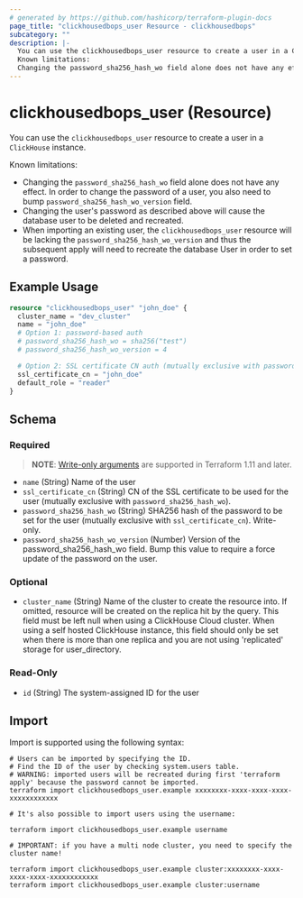 ```yaml
---
# generated by https://github.com/hashicorp/terraform-plugin-docs
page_title: "clickhousedbops_user Resource - clickhousedbops"
subcategory: ""
description: |-
  You can use the clickhousedbops_user resource to create a user in a ClickHouse instance.
  Known limitations:
  Changing the password_sha256_hash_wo field alone does not have any effect. In order to change the password of a user, you also need to bump password_sha256_hash_wo_version field.Changing the user's password as described above will cause the database user to be deleted and recreated.When importing an existing user, the clickhousedbops_user resource will be lacking the password_sha256_hash_wo_version and thus the subsequent apply will need to recreate the database User in order to set a password.
---
```


# clickhousedbops_user (Resource)

You can use the `clickhousedbops_user` resource to create a user in a `ClickHouse` instance.

Known limitations:

- Changing the `password_sha256_hash_wo` field alone does not have any effect. In order to change the password of a user, you also need to bump `password_sha256_hash_wo_version` field.
- Changing the user's password as described above will cause the database user to be deleted and recreated.
- When importing an existing user, the `clickhousedbops_user` resource will be lacking the `password_sha256_hash_wo_version` and thus the subsequent apply will need to recreate the database User in order to set a password.

## Example Usage

```terraform
resource "clickhousedbops_user" "john_doe" {
  cluster_name = "dev_cluster"
  name = "john_doe"
  # Option 1: password-based auth
  # password_sha256_hash_wo = sha256("test")
  # password_sha256_hash_wo_version = 4

  # Option 2: SSL certificate CN auth (mutually exclusive with password)
  ssl_certificate_cn = "john_doe"
  default_role = "reader"
}
```

<!-- schema generated by tfplugindocs -->
## Schema

### Required

> **NOTE**: [Write-only arguments](https://developer.hashicorp.com/terraform/language/resources/ephemeral#write-only-arguments) are supported in Terraform 1.11 and later.

- `name` (String) Name of the user
- `ssl_certificate_cn` (String) CN of the SSL certificate to be used for the user (mutually exclusive with `password_sha256_hash_wo`).
- `password_sha256_hash_wo` (String) SHA256 hash of the password to be set for the user (mutually exclusive with `ssl_certificate_cn`). Write-only.
- `password_sha256_hash_wo_version` (Number) Version of the password_sha256_hash_wo field. Bump this value to require a force update of the password on the user.

### Optional

- `cluster_name` (String) Name of the cluster to create the resource into. If omitted, resource will be created on the replica hit by the query.
This field must be left null when using a ClickHouse Cloud cluster.
When using a self hosted ClickHouse instance, this field should only be set when there is more than one replica and you are not using 'replicated' storage for user_directory.

### Read-Only

- `id` (String) The system-assigned ID for the user

## Import

Import is supported using the following syntax:

```shell
# Users can be imported by specifying the ID.
# Find the ID of the user by checking system.users table.
# WARNING: imported users will be recreated during first 'terraform apply' because the password cannot be imported.
terraform import clickhousedbops_user.example xxxxxxxx-xxxx-xxxx-xxxx-xxxxxxxxxxxx

# It's also possible to import users using the username:

terraform import clickhousedbops_user.example username

# IMPORTANT: if you have a multi node cluster, you need to specify the cluster name!

terraform import clickhousedbops_user.example cluster:xxxxxxxx-xxxx-xxxx-xxxx-xxxxxxxxxxxx
terraform import clickhousedbops_user.example cluster:username
```
